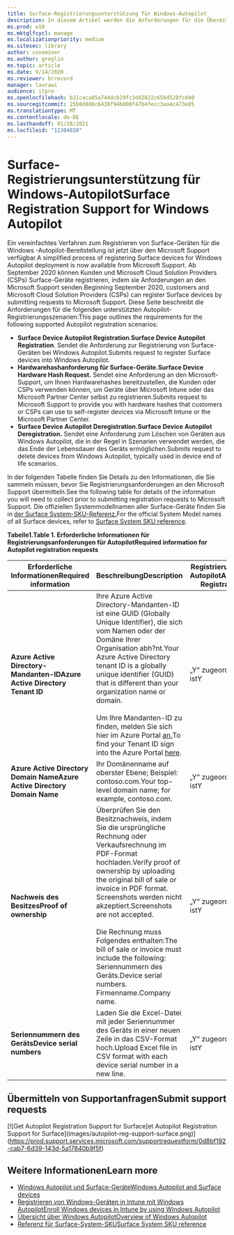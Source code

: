 ```yaml
---
title: Surface-Registrierungsunterstützung für Windows-Autopilot
description: In diesem Artikel werden die Anforderungen für die Übermittlung von Registrierungsanforderungen für Autopilot an den Support von Microsoft beschrieben.
ms.prod: w10
ms.mktglfcycl: manage
ms.localizationpriority: medium
ms.sitesec: library
author: coveminer
ms.author: greglin
ms.topic: article
ms.date: 9/14/2020
ms.reviewer: brrecord
manager: laurawi
audience: itpro
ms.openlocfilehash: b31cacad5a744dcb29fc3dd2822c656d528fcd40
ms.sourcegitcommit: 25b8d880c6438f94b008f47b4fecc3aa4c473e85
ms.translationtype: MT
ms.contentlocale: de-DE
ms.lasthandoff: 01/28/2021
ms.locfileid: "11304838"
---
```

# <span data-ttu-id="eaf7e-103">Surface-Registrierungsunterstützung für Windows-Autopilot</span><span class="sxs-lookup"><span data-stu-id="eaf7e-103">Surface Registration Support for Windows Autopilot</span></span>

<span data-ttu-id="eaf7e-104">Ein vereinfachtes Verfahren zum Registrieren von Surface-Geräten für die Windows -Autopilot-Bereitstellung ist jetzt über den Microsoft Support verfügbar.</span><span class="sxs-lookup"><span data-stu-id="eaf7e-104">A simplified process of registering Surface devices for Windows Autopilot deployment is now available from Microsoft Support.</span></span> <span data-ttu-id="eaf7e-105">Ab September 2020 können Kunden und Microsoft Cloud Solution Providers (CSPs) Surface-Geräte registrieren, indem sie Anforderungen an den Microsoft Support senden.</span><span class="sxs-lookup"><span data-stu-id="eaf7e-105">Beginning September 2020, customers and Microsoft Cloud Solution Providers (CSPs) can register Surface devices by submitting requests to Microsoft Support.</span></span> <span data-ttu-id="eaf7e-106">Diese Seite beschreibt die Anforderungen für die folgenden unterstützten Autopilot-Registrierungsszenarien:</span><span class="sxs-lookup"><span data-stu-id="eaf7e-106">This page outlines the requirements for the following supported Autopilot registration scenarios:</span></span>
 
- <span data-ttu-id="eaf7e-107">**Surface Device Autopilot Registration**.</span><span class="sxs-lookup"><span data-stu-id="eaf7e-107">**Surface Device Autopilot Registration**.</span></span> <span data-ttu-id="eaf7e-108">Sendet die Anforderung zur Registrierung von Surface-Geräten bei Windows Autopilot.</span><span class="sxs-lookup"><span data-stu-id="eaf7e-108">Submits request to register Surface devices into Windows Autopilot.</span></span>
- **<span data-ttu-id="eaf7e-109">Hardwarehashanforderung für Surface-Geräte.</span><span class="sxs-lookup"><span data-stu-id="eaf7e-109">Surface Device Hardware Hash Request.</span></span>** <span data-ttu-id="eaf7e-110">Sendet eine Anforderung an den Microsoft-Support, um Ihnen Hardwarehashes bereitzustellen, die Kunden oder CSPs verwenden können, um Geräte über Microsoft Intune oder das Microsoft Partner Center selbst zu registrieren.</span><span class="sxs-lookup"><span data-stu-id="eaf7e-110">Submits request to Microsoft Support to provide you with hardware hashes that customers or CSPs can use to self-register devices via Microsoft Intune or the Microsoft Partner Center.</span></span>
- **<span data-ttu-id="eaf7e-111">Surface Device Autopilot Deregistration.</span><span class="sxs-lookup"><span data-stu-id="eaf7e-111">Surface Device Autopilot Deregistration.</span></span>** <span data-ttu-id="eaf7e-112">Sendet eine Anforderung zum Löschen von Geräten aus Windows Autopilot, die in der Regel in Szenarien verwendet werden, die das Ende der Lebensdauer des Geräts ermöglichen.</span><span class="sxs-lookup"><span data-stu-id="eaf7e-112">Submits request to delete devices from Windows Autopilot, typically used in device end of life scenarios.</span></span>

<span data-ttu-id="eaf7e-113">In der folgenden Tabelle finden Sie Details zu den Informationen, die Sie sammeln müssen, bevor Sie Registrierungsanforderungen an den Microsoft Support übermitteln.</span><span class="sxs-lookup"><span data-stu-id="eaf7e-113">See the following table for details of the information you will need to collect prior to submitting registration requests to Microsoft Support.</span></span> <span data-ttu-id="eaf7e-114">Die offiziellen Systemmodellnamen aller Surface-Geräte finden Sie in [der Surface System-SKU-Referenz.](surface-system-sku-reference.md)</span><span class="sxs-lookup"><span data-stu-id="eaf7e-114">For the official System Model names of all Surface devices, refer to [Surface System SKU reference](surface-system-sku-reference.md).</span></span>
 
**<span data-ttu-id="eaf7e-115">Tabelle1.</span><span class="sxs-lookup"><span data-stu-id="eaf7e-115">Table 1.</span></span> <span data-ttu-id="eaf7e-116">Erforderliche Informationen für Registrierungsanforderungen für Autopilot</span><span class="sxs-lookup"><span data-stu-id="eaf7e-116">Required information for Autopilot registration requests</span></span>**
 

| <span data-ttu-id="eaf7e-117">Erforderliche Informationen</span><span class="sxs-lookup"><span data-stu-id="eaf7e-117">Required information</span></span>                   | <span data-ttu-id="eaf7e-118">Beschreibung</span><span class="sxs-lookup"><span data-stu-id="eaf7e-118">Description</span></span>                                                                                                                                                                                                                                                                                    | <span data-ttu-id="eaf7e-119">Registrierung von Autopilot</span><span class="sxs-lookup"><span data-stu-id="eaf7e-119">Autopilot Registration</span></span> | <span data-ttu-id="eaf7e-120">Hardwarehashanforderung</span><span class="sxs-lookup"><span data-stu-id="eaf7e-120">Hardware Hash Request</span></span> | <span data-ttu-id="eaf7e-121">Autopilot</span><span class="sxs-lookup"><span data-stu-id="eaf7e-121">Autopilot</span></span><br><span data-ttu-id="eaf7e-122">Deregistration</span><span class="sxs-lookup"><span data-stu-id="eaf7e-122">Deregistration</span></span> |
| -------------------------------------- | ---------------------------------------------------------------------------------------------------------------------------------------------------------------------------------------------------------------------------------------------------------------------------------------------- | ---------------------- | --------------------- | --------------------------- |
| **<span data-ttu-id="eaf7e-123">Azure Active Directory-Mandanten-ID</span><span class="sxs-lookup"><span data-stu-id="eaf7e-123">Azure Active Directory Tenant ID</span></span>**   | <span data-ttu-id="eaf7e-124">Ihre Azure Active Directory-Mandanten-ID ist eine GUID (Globally Unique Identifier), die sich vom Namen oder der Domäne Ihrer Organisation abh?nt.</span><span class="sxs-lookup"><span data-stu-id="eaf7e-124">Your Azure Active Directory tenant ID is a globally unique identifier (GUID) that is different than your organization name or domain.</span></span><br> <br><span data-ttu-id="eaf7e-125">Um Ihre Mandanten-ID zu finden, melden Sie sich hier im Azure Portal [an.](https://portal.azure.com/#blade/Microsoft_AAD_IAM/ActiveDirectoryMenuBlade/Properties)</span><span class="sxs-lookup"><span data-stu-id="eaf7e-125">To find your Tenant ID sign into the Azure Portal [here](https://portal.azure.com/#blade/Microsoft_AAD_IAM/ActiveDirectoryMenuBlade/Properties).</span></span> | <span data-ttu-id="eaf7e-126">„Y“ zugeordnet ist</span><span class="sxs-lookup"><span data-stu-id="eaf7e-126">Y</span></span>                      | <span data-ttu-id="eaf7e-127">N</span><span class="sxs-lookup"><span data-stu-id="eaf7e-127">N</span></span>                     | <span data-ttu-id="eaf7e-128">„Y“ zugeordnet ist</span><span class="sxs-lookup"><span data-stu-id="eaf7e-128">Y</span></span>                           |
| **<span data-ttu-id="eaf7e-129">Azure Active Directory Domain Name</span><span class="sxs-lookup"><span data-stu-id="eaf7e-129">Azure Active Directory Domain Name</span></span>** | <span data-ttu-id="eaf7e-130">Ihr Domänenname auf oberster Ebene; Beispiel: contoso.com.</span><span class="sxs-lookup"><span data-stu-id="eaf7e-130">Your top-level domain name; for example, contoso.com.</span></span>                                                                                                                                                                                                                                          | <span data-ttu-id="eaf7e-131">„Y“ zugeordnet ist</span><span class="sxs-lookup"><span data-stu-id="eaf7e-131">Y</span></span>                      | <span data-ttu-id="eaf7e-132">N</span><span class="sxs-lookup"><span data-stu-id="eaf7e-132">N</span></span>                     | <span data-ttu-id="eaf7e-133">„Y“ zugeordnet ist</span><span class="sxs-lookup"><span data-stu-id="eaf7e-133">Y</span></span>                           |
| **<span data-ttu-id="eaf7e-134">Nachweis des Besitzes</span><span class="sxs-lookup"><span data-stu-id="eaf7e-134">Proof of ownership</span></span>**                 | <span data-ttu-id="eaf7e-135">Überprüfen Sie den Besitznachweis, indem Sie die ursprüngliche Rechnung oder Verkaufsrechnung im PDF-Format hochladen.</span><span class="sxs-lookup"><span data-stu-id="eaf7e-135">Verify proof of ownership by uploading the original bill of sale or invoice in PDF format.</span></span> <span data-ttu-id="eaf7e-136">Screenshots werden nicht akzeptiert.</span><span class="sxs-lookup"><span data-stu-id="eaf7e-136">Screenshots are not accepted.</span></span><br> <br><span data-ttu-id="eaf7e-137">Die Rechnung muss Folgendes enthalten:</span><span class="sxs-lookup"><span data-stu-id="eaf7e-137">The bill of sale or invoice  must include the following:</span></span><br><span data-ttu-id="eaf7e-138">Seriennummern des Geräts.</span><span class="sxs-lookup"><span data-stu-id="eaf7e-138">Device serial numbers.</span></span><br><span data-ttu-id="eaf7e-139">Firmenname.</span><span class="sxs-lookup"><span data-stu-id="eaf7e-139">Company name.</span></span>                                                           | <span data-ttu-id="eaf7e-140">„Y“ zugeordnet ist</span><span class="sxs-lookup"><span data-stu-id="eaf7e-140">Y</span></span>                      | <span data-ttu-id="eaf7e-141">„Y“ zugeordnet ist</span><span class="sxs-lookup"><span data-stu-id="eaf7e-141">Y</span></span>                     | <span data-ttu-id="eaf7e-142">„Y“ zugeordnet ist</span><span class="sxs-lookup"><span data-stu-id="eaf7e-142">Y</span></span>                           |
| **<span data-ttu-id="eaf7e-143">Seriennummern des Geräts</span><span class="sxs-lookup"><span data-stu-id="eaf7e-143">Device serial numbers</span></span>**              | <span data-ttu-id="eaf7e-144">Laden Sie die Excel-Datei mit jeder Seriennummer des Geräts in einer neuen Zeile in das CSV-Format hoch.</span><span class="sxs-lookup"><span data-stu-id="eaf7e-144">Upload Excel file in CSV format with each device serial number in a new line.</span></span>                                                                                                                                                                                                                  | <span data-ttu-id="eaf7e-145">„Y“ zugeordnet ist</span><span class="sxs-lookup"><span data-stu-id="eaf7e-145">Y</span></span>                      | <span data-ttu-id="eaf7e-146">„Y“ zugeordnet ist</span><span class="sxs-lookup"><span data-stu-id="eaf7e-146">Y</span></span>                     | <span data-ttu-id="eaf7e-147">„Y“ zugeordnet ist</span><span class="sxs-lookup"><span data-stu-id="eaf7e-147">Y</span></span>                           |

 

## <span data-ttu-id="eaf7e-148">Übermitteln von Supportanfragen</span><span class="sxs-lookup"><span data-stu-id="eaf7e-148">Submit support requests</span></span>

  [![G<span data-ttu-id="eaf7e-149">et Autopilot Registration Support for Surface]</span><span class="sxs-lookup"><span data-stu-id="eaf7e-149">et Autopilot Registration Support for Surface]</span></span>(images/autopilot-reg-support-surface.png)](https://prod.support.services.microsoft.com/supportrequestform/0d8bf192-cab7-6d39-143d-5a17840b9f5f)
 
 
 
## <span data-ttu-id="eaf7e-150">Weitere Informationen</span><span class="sxs-lookup"><span data-stu-id="eaf7e-150">Learn more</span></span>

- [<span data-ttu-id="eaf7e-151">Windows Autopilot und Surface-Geräte</span><span class="sxs-lookup"><span data-stu-id="eaf7e-151">Windows Autopilot and Surface devices</span></span>](windows-autopilot-and-surface-devices.md)
- [<span data-ttu-id="eaf7e-152">Registrieren von Windows-Geräten in Intune mit Windows Autopilot</span><span class="sxs-lookup"><span data-stu-id="eaf7e-152">Enroll Windows devices in Intune by using Windows Autopilot</span></span>](https://docs.microsoft.com/mem/autopilot/enrollment-autopilot)
- [<span data-ttu-id="eaf7e-153">Übersicht über Windows Autopilot</span><span class="sxs-lookup"><span data-stu-id="eaf7e-153">Overview of Windows Autopilot</span></span>](https://docs.microsoft.com/mem/autopilot/windows-autopilot)
- [<span data-ttu-id="eaf7e-154">Referenz für Surface-System-SKU</span><span class="sxs-lookup"><span data-stu-id="eaf7e-154">Surface System SKU reference</span></span>](surface-system-sku-reference.md)

 
 
 

